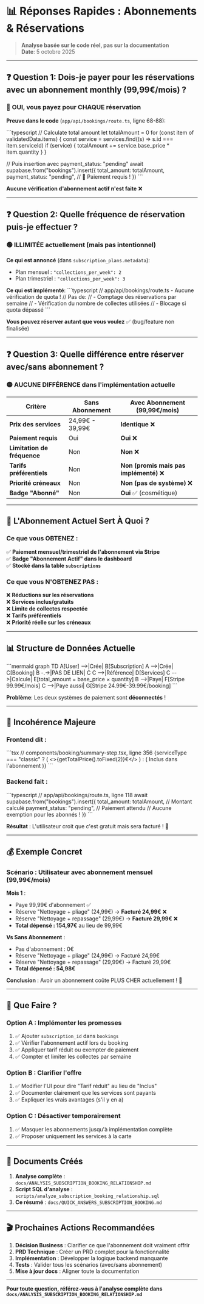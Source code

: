 # 📊 Réponses Rapides : Abonnements & Réservations

> **Analyse basée sur le code réel, pas sur la documentation**  
> **Date**: 5 octobre 2025

---

## ❓ Question 1: Dois-je payer pour les réservations avec un abonnement monthly (99,99€/mois) ?

### 🔴 **OUI, vous payez pour CHAQUE réservation**

**Preuve dans le code** (`app/api/bookings/route.ts`, ligne 68-88):

\`\`\`typescript
// Calculate total amount
let totalAmount = 0
for (const item of validatedData.items) {
  const service = services.find((s) => s.id === item.serviceId)
  if (service) {
    totalAmount += service.base_price * item.quantity
  }
}

// Puis insertion avec payment_status: "pending"
await supabase.from("bookings").insert({
  total_amount: totalAmount,
  payment_status: "pending",  // 🚨 Paiement requis !
})
\`\`\`

**Aucune vérification d'abonnement actif n'est faite** ❌

---

## ❓ Question 2: Quelle fréquence de réservation puis-je effectuer ?

### 🟢 **ILLIMITÉE actuellement (mais pas intentionnel)**

**Ce qui est annoncé** (dans `subscription_plans.metadata`):
- Plan mensuel : `"collections_per_week": 2`
- Plan trimestriel : `"collections_per_week": 3`

**Ce qui est implémenté**:
\`\`\`typescript
// app/api/bookings/route.ts - Aucune vérification de quota !
// Pas de:
// - Comptage des réservations par semaine
// - Vérification du nombre de collectes utilisées
// - Blocage si quota dépassé
\`\`\`

**Vous pouvez réserver autant que vous voulez** ✅ (bug/feature non finalisée)

---

## ❓ Question 3: Quelle différence entre réserver avec/sans abonnement ?

### 🟡 **AUCUNE DIFFÉRENCE dans l'implémentation actuelle**

| Critère | Sans Abonnement | Avec Abonnement (99,99€/mois) |
|---------|-----------------|-------------------------------|
| **Prix des services** | 24,99€ - 39,99€ | **Identique** ❌ |
| **Paiement requis** | Oui | **Oui** ❌ |
| **Limitation de fréquence** | Non | **Non** ❌ |
| **Tarifs préférentiels** | Non | **Non (promis mais pas implémenté)** ❌ |
| **Priorité créneaux** | Non | **Non (pas de système)** ❌ |
| **Badge "Abonné"** | Non | **Oui** ✅ (cosmétique) |

---

## 🎯 L'Abonnement Actuel Sert À Quoi ?

### Ce que vous OBTENEZ :
✅ **Paiement mensuel/trimestriel de l'abonnement via Stripe**  
✅ **Badge "Abonnement Actif" dans le dashboard**  
✅ **Stocké dans la table `subscriptions`**

### Ce que vous N'OBTENEZ PAS :
❌ **Réductions sur les réservations**  
❌ **Services inclus/gratuits**  
❌ **Limite de collectes respectée**  
❌ **Tarifs préférentiels**  
❌ **Priorité réelle sur les créneaux**

---

## 📊 Structure de Données Actuelle

\`\`\`mermaid
graph TD
    A[User] -->|Crée| B[Subscription]
    A -->|Crée| C[Booking]
    B -.->|PAS DE LIEN| C
    C -->|Référence| D[Services]
    C -->|Calcule| E[total_amount = base_price × quantity]
    B -->|Paye| F[Stripe 99.99€/mois]
    C -->|Paye aussi| G[Stripe 24.99€-39.99€/booking]
\`\`\`

**Problème**: Les deux systèmes de paiement sont **déconnectés** !

---

## 🚨 Incohérence Majeure

### Frontend dit :
\`\`\`tsx
// components/booking/summary-step.tsx, ligne 356
{serviceType === "classic" ? (
  <>{getTotalPrice().toFixed(2)}€</>
) : (
  <span className="text-green-600">Inclus dans l'abonnement</span>
)}
\`\`\`

### Backend fait :
\`\`\`typescript
// app/api/bookings/route.ts, ligne 118
await supabase.from("bookings").insert({
  total_amount: totalAmount,      // Montant calculé
  payment_status: "pending",      // Paiement attendu
  // Aucune exemption pour les abonnés !
})
\`\`\`

**Résultat** : L'utilisateur croit que c'est gratuit mais sera facturé ! 🚨

---

## 💰 Exemple Concret

### Scénario : Utilisateur avec abonnement mensuel (99,99€/mois)

**Mois 1** :
- Paye 99,99€ d'abonnement ✅
- Réserve "Nettoyage + pliage" (24,99€) → **Facturé 24,99€** ❌
- Réserve "Nettoyage + repassage" (29,99€) → **Facturé 29,99€** ❌
- **Total dépensé : 154,97€** au lieu de 99,99€

**Vs Sans Abonnement** :
- Pas d'abonnement : 0€
- Réserve "Nettoyage + pliage" (24,99€) → Facturé 24,99€
- Réserve "Nettoyage + repassage" (29,99€) → Facturé 29,99€
- **Total dépensé : 54,98€**

**Conclusion** : Avoir un abonnement coûte PLUS CHER actuellement ! 🤯

---

## 🔧 Que Faire ?

### Option A : Implémenter les promesses
1. ✅ Ajouter `subscription_id` dans `bookings`
2. ✅ Vérifier l'abonnement actif lors du booking
3. ✅ Appliquer tarif réduit ou exempter de paiement
4. ✅ Compter et limiter les collectes par semaine

### Option B : Clarifier l'offre
1. ✅ Modifier l'UI pour dire "Tarif réduit" au lieu de "Inclus"
2. ✅ Documenter clairement que les services sont payants
3. ✅ Expliquer les vrais avantages (s'il y en a)

### Option C : Désactiver temporairement
1. ✅ Masquer les abonnements jusqu'à implémentation complète
2. ✅ Proposer uniquement les services à la carte

---

## 📄 Documents Créés

1. **Analyse complète** : `docs/ANALYSIS_SUBSCRIPTION_BOOKING_RELATIONSHIP.md`
2. **Script SQL d'analyse** : `scripts/analyze_subscription_booking_relationship.sql`
3. **Ce résumé** : `docs/QUICK_ANSWERS_SUBSCRIPTION_BOOKING.md`

---

## 🎬 Prochaines Actions Recommandées

1. **Décision Business** : Clarifier ce que l'abonnement doit vraiment offrir
2. **PRD Technique** : Créer un PRD complet pour la fonctionnalité
3. **Implémentation** : Développer la logique backend manquante
4. **Tests** : Valider tous les scénarios (avec/sans abonnement)
5. **Mise à jour docs** : Aligner toute la documentation

---

**Pour toute question, référez-vous à l'analyse complète dans `docs/ANALYSIS_SUBSCRIPTION_BOOKING_RELATIONSHIP.md`**
